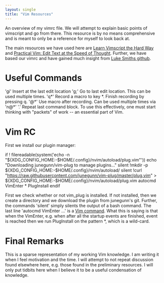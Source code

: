```yaml
---
layout: single 
title: "Vim Resources"
---
```

An overview of my vimrc file. We will attempt to explain basic points of vimscript and go from there. This resource is by no means comprehensive and is meant to only be a reference for myself to look back at.

The main resources we have used here are [Learn Vimscript the Hard Way](https://learnvimscriptthehardway.stevelosh.com/) and [Practical Vim: Edit Text at the Speed of Thought](https://www.amazon.com/Practical-Vim-Thought-Pragmatic-Programmers/dp/1934356980). Further, we have based our vimrc and have gained much insight from [Luke Smiths github](https://github.com/LukeSmithxyz).

# Useful Commands

'gi'  Insert at the last edit location
'g;'  Go to last edit location. This can be used multiple times.
'q\*'  Record a macro to key \*. Finish recording by pressing q.
'@\*'  Use macro after recording. Can be used multiple times via 'n@\*'
'.'   Repeat last command block. To use this effectively, one must start thinking with "packets" of work -- an essential part of Vim.

# Vim RC

First we install our plugin manager:

  if ! filereadable(system('echo -n "${XDG\_CONFIG\_HOME:-$HOME/.config}/nvim/autoload/plug.vim"'))
	    echo "Downloading junegunn/vim-plug to manage plugins..."
	    silent !mkdir -p ${XDG_CONFIG_HOME:-$HOME/.config}/nvim/autoload/
	    silent !curl "https://raw.githubusercontent.com/junegunn/vim-plug/master/plug.vim" > ${XDG_CONFIG_HOME:-$HOME/.config}/nvim/autoload/plug.vim
	    autocmd VimEnter * PlugInstall
  endif

First we check whether or not vim\_plug is installed. If not installed, then we create a directory and we download the plugin from junegunn's git. Further, the commands 'silent' simply silents the output of a bash command. The last line 'autocmd VimEnter ...' is a [Vim command](https://learnvimscriptthehardway.stevelosh.com/chapters/12.html). What this is saying is that when the VimEnter, e.g. when after all the startup events are finished, event is reached then we run PlugInstall on the pattern \*, which is a wild-card.


# Final Remarks

This is a sparse representation of my working Vim knowledge. I am writing it when I feel motivation and the time. I will attempt to not repeat discussion found elsewhere here, e.g. those found in the preliminary resources. I will only put tidbits here when I believe it to be a useful condensation of knowledge.


  

